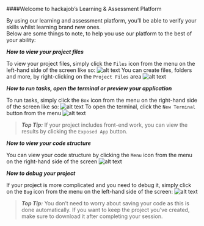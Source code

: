 ####Welcome to hackajob’s Learning & Assessment Platform

By using our learning and assessment platform, you’ll be able to verify your skills whilst learning brand new ones. \
Below are some things to note, to help you use our platform to the best of your ability: 


***How to view your project files***

To view your project files, simply click the `Files` icon from the menu on the left-hand side of the screen like so:
![alt text](https://s3-eu-west-1.amazonaws.com/hackajob-assets1.p.hackajob/challenges/readme/1e.png)
You can create files, folders and more, by right-clicking on the `Project Files` area
![alt text](https://s3-eu-west-1.amazonaws.com/hackajob-assets1.p.hackajob/challenges/readme/4.png)

***How to run tasks, open the terminal or preview your application***

To run tasks, simply click the `Box` icon from the menu on the right-hand side of the screen like so:
![alt text](https://s3-eu-west-1.amazonaws.com/hackajob-assets1.p.hackajob/challenges/readme/2e.png)
To open the terminal, click the `New Terminal` button from the menu
![alt text](https://s3-eu-west-1.amazonaws.com/hackajob-assets1.p.hackajob/challenges/readme/3.png)
>***Top Tip:*** If your project includes front-end work, you can view the results by clicking the `Exposed App` button. 

***How to view your code structure***

You can view your code structure by clicking the `Menu` icon from the menu on the right-hand side of the screen
![alt text](https://s3-eu-west-1.amazonaws.com/hackajob-assets1.p.hackajob/challenges/readme/6.png)

***How to debug your project***

If your project is more complicated and you need to debug it, simply click on the `Bug` icon from the menu on the left-hand side of the screen:
![alt text](https://s3-eu-west-1.amazonaws.com/hackajob-assets1.p.hackajob/challenges/readme/05.png)

> ***Top Tip:*** You don’t need to worry about saving your code as this is done automatically. If you want to keep the project you’ve created, make sure to download it after completing your session.
